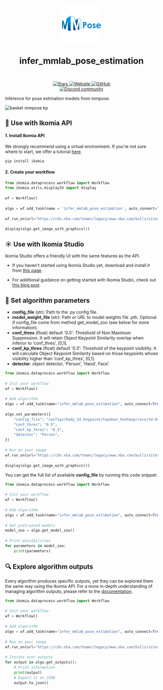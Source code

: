 <div align="center">
  <img src="https://raw.githubusercontent.com/Ikomia-hub/infer_mmlab_pose_estimation/main/icons/mmpose-logo.png" alt="Algorithm icon">
  <h1 align="center">infer_mmlab_pose_estimation</h1>
</div>
<br />
<p align="center">
    <a href="https://github.com/Ikomia-hub/infer_mmlab_pose_estimation">
        <img alt="Stars" src="https://img.shields.io/github/stars/Ikomia-hub/infer_mmlab_pose_estimation">
    </a>
    <a href="https://app.ikomia.ai/hub/">
        <img alt="Website" src="https://img.shields.io/website/http/app.ikomia.ai/en.svg?down_color=red&down_message=offline&up_message=online">
    </a>
    <a href="https://github.com/Ikomia-hub/infer_mmlab_pose_estimation/blob/main/LICENSE.md">
        <img alt="GitHub" src="https://img.shields.io/github/license/Ikomia-hub/infer_mmlab_pose_estimation.svg?color=blue">
    </a>    
    <br>
    <a href="https://discord.com/invite/82Tnw9UGGc">
        <img alt="Discord community" src="https://img.shields.io/badge/Discord-white?style=social&logo=discord">
    </a> 
</p>

Inference for pose estimation models from mmpose.

![basket mmpose kp](https://raw.githubusercontent.com/Ikomia-hub/infer_mmlab_pose_estimation/feat/new_readme/icons/output.jpg)

## :rocket: Use with Ikomia API

#### 1. Install Ikomia API

We strongly recommend using a virtual environment. If you're not sure where to start, we offer a tutorial [here](https://www.ikomia.ai/blog/a-step-by-step-guide-to-creating-virtual-environments-in-python).

```sh
pip install ikomia
```

#### 2. Create your workflow

```python
from ikomia.dataprocess.workflow import Workflow
from ikomia.utils.displayIO import display

wf = Workflow()

algo = wf.add_task(name = 'infer_mmlab_pose_estimation', auto_connect=True)

wf.run_on(url="https://cdn.nba.com/teams/legacy/www.nba.com/bulls/sites/bulls/files/jordan_vs_indiana.jpg")

display(algo.get_image_with_graphics())
```

## :sunny: Use with Ikomia Studio

Ikomia Studio offers a friendly UI with the same features as the API.

- If you haven't started using Ikomia Studio yet, download and install it from [this page](https://www.ikomia.ai/studio).

- For additional guidance on getting started with Ikomia Studio, check out [this blog post](https://www.ikomia.ai/blog/how-to-get-started-with-ikomia-studio).

## :pencil: Set algorithm parameters

- **config_file** (str): Path to the .py config file.
- **model_weight_file** (str): Path or URL to model weights file .pth. Optional if config_file come from method get_model_zoo (see below for more information).
- **conf_thres** (float) default '0.5': Threshold of Non Maximum Suppression. It will retain Object Keypoint Similarity overlap when inferior to ‘conf_thres’, [0,1].
- **conf_kp_thres** (float) default '0.3': Threshold of the keypoint visibility. It will calculate Object Keypoint Similarity based on those keypoints whose visibility higher than ‘conf_kp_thres’, [0,1].
- **detector**: object detector, ‘Person’, ‘Hand’, Face’. 


```python
from ikomia.dataprocess.workflow import Workflow

# Init your workflow
wf = Workflow()

# Add algorithm
algo = wf.add_task(name="infer_mmlab_pose_estimation", auto_connect=True)

algo.set_parameters({
    "config_file": "configs/body_2d_keypoint/topdown_heatmap/coco/td-hm_vipnas-mbv3_8xb64-210e_coco-256x192.py",
    "conf_thres": "0.5",
    "conf_kp_thres": "0.3",
    "detector": "Person",
})

# Run on your image  
wf.run_on(url="https://cdn.nba.com/teams/legacy/www.nba.com/bulls/sites/bulls/files/jordan_vs_indiana.jpg")

display(algo.get_image_with_graphics())

```

You can get the full list of available **config_file** by running this code snippet:
```python
from ikomia.dataprocess.workflow import Workflow

# Init your workflow
wf = Workflow()

# Add algorithm
algo = wf.add_task(name="infer_mmlab_pose_estimation", auto_connect=True)

# Get pretrained models
model_zoo = algo.get_model_zoo()

# Print possibilities
for parameters in model_zoo:
    print(parameters)
```
## :mag: Explore algorithm outputs

Every algorithm produces specific outputs, yet they can be explored them the same way using the Ikomia API. For a more in-depth understanding of managing algorithm outputs, please refer to the [documentation](https://ikomia-dev.github.io/python-api-documentation/advanced_guide/IO_management.html).

```python
from ikomia.dataprocess.workflow import Workflow

# Init your workflow
wf = Workflow()

# Add algorithm
algo = wf.add_task(name="infer_mmlab_pose_estimation", auto_connect=True)

# Run on your image  
wf.run_on(url="https://cdn.nba.com/teams/legacy/www.nba.com/bulls/sites/bulls/files/jordan_vs_indiana.jpg")

# Iterate over outputs
for output in algo.get_outputs():
    # Print information
    print(output)
    # Export it to JSON
    output.to_json()
```


